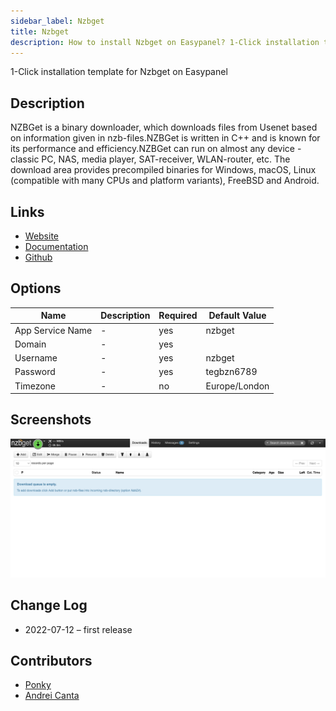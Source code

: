 ```yaml
---
sidebar_label: Nzbget
title: Nzbget
description: How to install Nzbget on Easypanel? 1-Click installation template for Nzbget on Easypanel
---
```


<!-- generated -->

1-Click installation template for Nzbget on Easypanel

## Description

NZBGet is a binary downloader, which downloads files from Usenet based on information given in nzb-files.NZBGet is written in C++ and is known for its performance and efficiency.NZBGet can run on almost any device - classic PC, NAS, media player, SAT-receiver, WLAN-router, etc. The download area provides precompiled binaries for Windows, macOS, Linux (compatible with many CPUs and platform variants), FreeBSD and Android.

## Links

- [Website](https://nzbget.net/)
- [Documentation](https://nzbget.net/documentation)
- [Github](https://github.com/nzbget/nzbget)

## Options

Name | Description | Required | Default Value
-|-|-|-
App Service Name | - | yes | nzbget
Domain | - | yes | 
Username | - | yes | nzbget
Password | - | yes | tegbzn6789
Timezone | - | no | Europe/London

## Screenshots

![Nzbget Screenshot](./assets/screenshot.png)

## Change Log

- 2022-07-12 – first release

## Contributors

- [Ponky](https://github.com/Ponkhy)
- [Andrei Canta](https://github.com/deiucanta)
